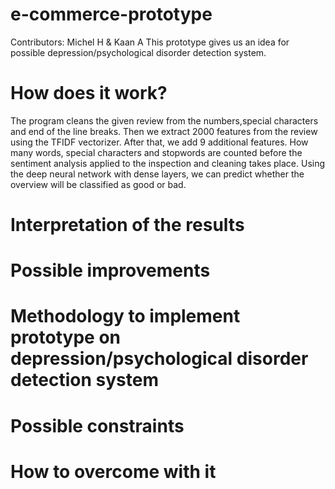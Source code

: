 # e-commerce-prototype
Contributors: Michel H & Kaan A
This prototype gives us an idea for possible depression/psychological disorder detection system.
# How does it work?
The program cleans the given review from the numbers,special characters and end of the line breaks. Then we extract 2000 features from the review using the TFIDF vectorizer. After that, we add 9 additional features. How many words, special characters and stopwords are counted before the sentiment analysis applied to the inspection and cleaning takes place. Using the deep neural network with dense layers, we can predict whether the overview will be classified as good or bad.
# Interpretation of the results

# Possible improvements

# Methodology to implement prototype on depression/psychological disorder detection system

# Possible constraints

# How to overcome with it
